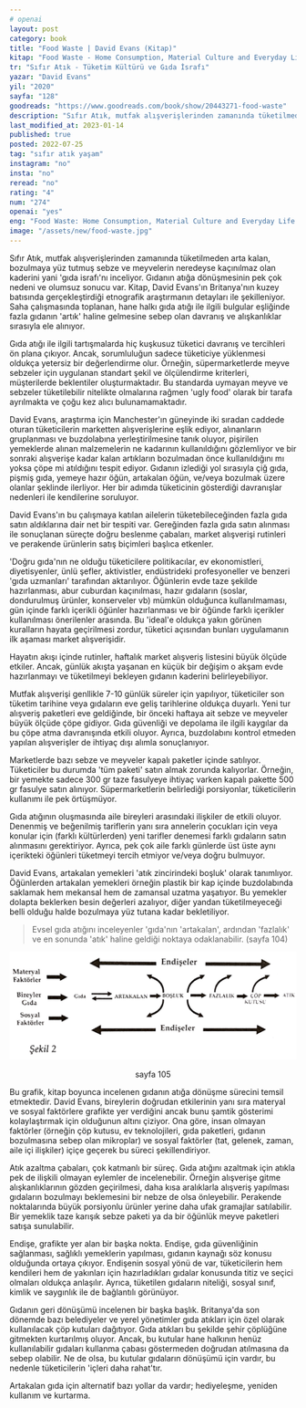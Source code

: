 ```yaml
---
# openai
layout: post
category: book
title: "Food Waste | David Evans (Kitap)"
kitap: "Food Waste - Home Consumption, Material Culture and Everyday Life"
tr: "Sıfır Atık - Tüketim Kültürü ve Gıda İsrafı"
yazar: "David Evans"
yil: "2020"
sayfa: "128"
goodreads: "https://www.goodreads.com/book/show/20443271-food-waste"
description: "Sıfır Atık, mutfak alışverişlerinden zamanında tüketilmeden arta kalan, bozulmaya yüz tutmuş sebze ve meyvelerin neredeyse kaçınılmaz olan kaderini yani 'gıda israfı'nı inceliyor."
last_modified_at: 2023-01-14
published: true
posted: 2022-07-25
tag: "sıfır atık yaşam"
instagram: "no"
insta: "no"
reread: "no"
rating: "4"
num: "274"
openai: "yes"
eng: "Food Waste: Home Consumption, Material Culture and Everyday Life by David Evans examines the problem of food waste from a cultural perspective, exploring its causes, consequences, and potential solutions for a more sustainable future."
image: "/assets/new/food-waste.jpg"
---
```


Sıfır Atık, mutfak alışverişlerinden zamanında tüketilmeden arta kalan, bozulmaya yüz tutmuş sebze ve meyvelerin neredeyse kaçınılmaz olan kaderini yani 'gıda israfı'nı inceliyor. Gıdanın atığa dönüşmesinin pek çok nedeni ve olumsuz sonucu var. Kitap, David Evans'ın Britanya'nın kuzey batısında gerçekleştirdiği etnografik araştırmanın detayları ile şekilleniyor. Saha çalışmasında toplanan, hane halkı gıda atığı ile ilgili bulgular eşliğinde fazla gıdanın 'artık' haline gelmesine sebep olan davranış ve alışkanlıklar sırasıyla ele alınıyor.

Gıda atığı ile ilgili tartışmalarda hiç kuşkusuz tüketici davranış ve tercihleri ön plana çıkıyor. Ancak, sorumluluğun sadece tüketiciye yüklenmesi oldukça yetersiz bir değerlendirme olur. Örneğin, süpermarketlerde meyve sebzeler için uygulanan standart şekil ve ölçülendirme kriterleri, müşterilerde beklentiler oluşturmaktadır. Bu standarda uymayan meyve ve sebzeler tüketilebilir nitelikte olmalarına rağmen 'ugly food' olarak bir tarafa ayrılmakta ve çoğu kez alıcı bulunamamaktadır.

David Evans, araştırma için Manchester'ın güneyinde iki sıradan caddede oturan tüketicilerin marketten alışverişlerine eşlik ediyor, alınanların gruplanması ve buzdolabına yerleştirilmesine tanık oluyor, pişirilen yemeklerde alınan malzemelerin ne kadarının kullanıldığını gözlemliyor ve bir sonraki alışverişe kadar kalan artıkların bozulmadan önce kullanıldığını mı yoksa çöpe mi atıldığını tespit ediyor. Gıdanın izlediği yol sırasıyla çiğ gıda, pişmiş gıda, yemeye hazır öğün, artakalan öğün, ve/veya bozulmak üzere olanlar şeklinde ilerliyor. Her bir adımda tüketicinin gösterdiği davranışlar nedenleri ile kendilerine soruluyor.

David Evans'ın bu çalışmaya katılan ailelerin tüketebileceğinden fazla gıda satın aldıklarına dair net bir tespiti var. Gereğinden fazla gıda satın alınması ile sonuçlanan süreçte doğru beslenme çabaları, market alışverişi rutinleri ve perakende ürünlerin satış biçimleri başlıca etkenler.

'Doğru gıda'nın ne olduğu tüketicilere politikacılar, ev ekonomistleri, diyetisyenler, ünlü şefler, aktivistler, endüstrideki profesyoneller ve benzeri 'gıda uzmanları' tarafından aktarılıyor. Öğünlerin evde taze şekilde hazırlanması, abur cuburdan kaçınılması, hazır gıdaların (soslar, dondurulmuş ürünler, konserveler vb) mümkün olduğunca kullanılmaması, gün içinde farklı içerikli öğünler hazırlanması ve bir öğünde farklı içerikler kullanılması önerilenler arasında. Bu 'ideal'e oldukça yakın görünen kuralların hayata geçirilmesi zordur, tüketici açısından bunları uygulamanın ilk aşaması market alışverişidir.

Hayatın akışı içinde rutinler, haftalık market alışveriş listesini büyük ölçüde etkiler. Ancak, günlük akışta yaşanan en küçük bir değişim o akşam evde hazırlanmayı ve tüketilmeyi bekleyen gıdanın kaderini belirleyebiliyor.

Mutfak alışverişi genllikle 7-10 günlük süreler için yapılıyor, tüketiciler son tüketim tarihine veya gıdaların eve geliş tarihlerine oldukça duyarlı. Yeni tur alışveriş paketleri eve geldiğinde, bir önceki haftaya ait sebze ve meyveler büyük ölçüde çöpe gidiyor. Gıda güvenliği ve depolama ile ilgili kaygılar da bu çöpe atma davranışında etkili oluyor. Ayrıca, buzdolabını kontrol etmeden yapılan alışverişler de ihtiyaç dışı alımla sonuçlanıyor.

Marketlerde bazı sebze ve meyveler kapalı paketler içinde satılıyor. Tüketiciler bu durumda 'tüm paketi' satın almak zorunda kalıyorlar. Örneğin, bir yemekte sadece 300 gr taze fasulyeye ihtiyaç varken kapalı pakette 500 gr fasulye satın alınıyor. Süpermarketlerin belirlediği porsiyonlar, tüketicilerin kullanımı ile pek örtüşmüyor.

Gıda atığının oluşmasında aile bireyleri arasındaki ilişkiler de etkili oluyor. Denenmiş ve beğenilmiş tariflerin yanı sıra annelerin çocukları için veya konular için (farklı kültürlerden) yeni tarifler denemesi farklı gıdaların satın alınmasını gerektiriyor. Ayrıca, pek çok aile farklı günlerde üst üste aynı içerikteki öğünleri tüketmeyi tercih etmiyor ve/veya doğru bulmuyor.

David Evans, artakalan yemekleri 'atık zincirindeki boşluk' olarak tanımlıyor. Öğünlerden artakalan yemekleri örneğin plastik bir kap içinde buzdolabında saklamak hem mekansal hem de zamansal uzatma yaşatıyor. Bu yemekler dolapta beklerken besin değerleri azalıyor, diğer yandan tüketilmeyeceği belli olduğu halde bozulmaya yüz tutana kadar bekletiliyor.

> Evsel gıda atığını inceleyenler 'gıda'nın 'artakalan', ardından 'fazlalık' ve en sonunda 'atık' haline geldiği noktaya odaklanabilir. (sayfa 104)

![Food Waste Graph - sayfa 105](/assets/graph/2022-07-25/food-waste-graph.jpg)

<center>sayfa 105</center>

Bu grafik, kitap boyunca incelenen gıdanın atığa dönüşme sürecini temsil etmektedir. David Evans, bireylerin doğrudan etkilerinin yanı sıra materyal ve sosyal faktörlere grafikte yer verdiğini ancak bunu şamtik gösterimi kolaylaştırmak için olduğunun altını çiziyor. Ona göre, insan olmayan faktörler (örneğin çöp kutusu, ev teknolojileri, gıda paketleri, gıdanın bozulmasına sebep olan mikroplar) ve sosyal faktörler (tat, gelenek, zaman, aile içi ilişkiler) içiçe geçerek bu süreci şekillendiriyor.

Atık azaltma çabaları, çok katmanlı bir süreç. Gıda atığını azaltmak için atıkla pek de ilişkili olmayan eylemler de incelenebilir. Örneğin alışverişe gitme alışkanlıklarının gözden geçirilmesi, daha kısa aralıklarla alışveriş yapılması gıdaların bozulmayı beklemesini bir nebze de olsa önleyebilir. Perakende noktalarında büyük porsiyonlu ürünler yerine daha ufak gramajlar satılabilir. Bir yemeklik taze karışık sebze paketi ya da bir öğünlük meyve paketleri satışa sunulabilir.

Endişe, grafikte yer alan bir başka nokta. Endişe, gıda güvenliğinin sağlanması, sağlıklı yemeklerin yapılması, gıdanın kaynağı söz konusu olduğunda ortaya çıkıyor. Endişenin sosyal yönü de var, tüketicilerin hem kendileri hem de yakınları için hazırladıkları gıdalar konusunda titiz ve seçici olmaları oldukça anlaşılır. Ayrıca, tüketilen gıdaların niteliği, sosyal sınıf, kimlik ve saygınlık ile de bağlantılı görünüyor.

Gıdanın geri dönüşümü incelenen bir başka başlık. Britanya'da son dönemde bazı belediyeler ve yerel yönetimler gıda atıkları için özel olarak kullanılacak çöp kutuları dağıtıyor. Gıda atıkları bu şekilde şehir çöplüğüne gitmekten kurtarılmış oluyor. Ancak, bu kutular hane halkının henüz kullanılabilir gıdaları kullanma çabası göstermeden doğrudan atılmasına da sebep olabilir. Ne de olsa, bu kutular gıdaların dönüşümü için vardır, bu nedenle tüketicilerin 'içleri daha rahat'tır.

Artakalan gıda için alternatif bazı yollar da vardır; hediyeleşme, yeniden kullanım ve kurtarma.
